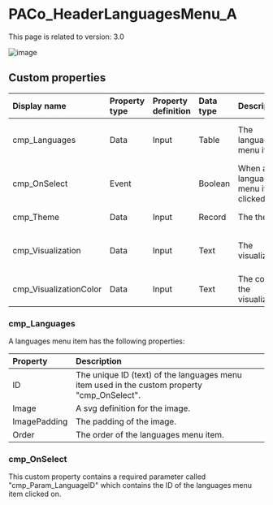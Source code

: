 # PACo_HeaderLanguagesMenu_A

This page is related to version: 3.0

![image](https://github.com/formsandflows/PACo/assets/35654198/e1a6926c-91d4-4b27-b6bf-aec8cf89c56f)

## Custom properties

| Display name | Property type | Property definition | Data type | Description | Memo
| :--- | :--- | :--- | :--- | :--- | :--- |
| cmp_Languages | Data | Input | Table | The languages menu items. | See the documention about cmp_Languages below. |
| cmp_OnSelect | Event | | Boolean | When a languages menu item is clicked on. | See the documention about cmp_OnSelect below. |
| cmp_Theme | Data | Input | Record | The theme. | See the documention on theming. |
| cmp_Visualization | Data | Input | Text | The visualization. | See the documention of PACo canvas component PACo_Visualization_A. |
| cmp_VisualizationColor | Data | Input | Text | The color of the visualization. | |

### cmp_Languages
A languages menu item has the following properties:

| Property | Description |
| :--- | :--- |
| ID | The unique ID (text) of the languages menu item used in the custom property "cmp_OnSelect". |
| Image| A svg definition for the image. |
| ImagePadding | The padding of the image. |
| Order | The order of the languages menu item. |

### cmp_OnSelect
This custom property contains a required parameter called "cmp_Param_LanguageID" which contains the ID of the languages menu item clicked on.
